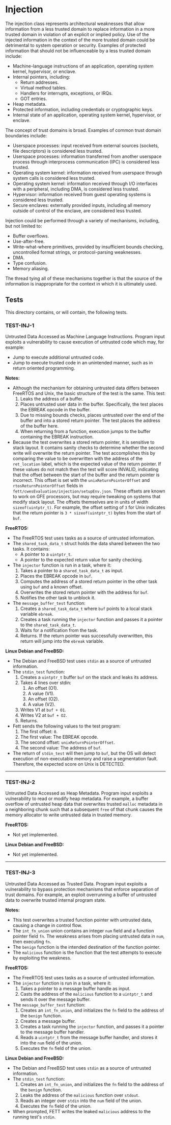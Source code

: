 # Injection #

The injection class represents architectural weaknesses that allow information
from a less trusted domain to replace information in a more trusted domain in
violation of an explicit or implied policy. Use of the injected information in
the context of the more trusted domain could be detrimental to system operation
or security. Examples of protected information that should not be influenceable
by a less trusted domain include:

- Machine-language instructions of an application, operating system kernel,
  hypervisor, or enclave.
- Internal pointers, including:
  - Return addresses.
  - Virtual method tables.
  - Handlers for interrupts, exceptions, or IRQs.
  - GOT entries.
- Heap metadata.
- Protected information, including credentials or cryptographic keys.
- Internal state of an application, operating system kernel, hypervisor, or
  enclave.

The concept of trust domains is broad. Examples of common trust domain
boundaries include:

- Userspace processes: input received from external sources (sockets, file
  descriptors) is considered less trusted.
- Userspace processes: information transferred from another userspace process
  through interprocess communication (IPC) is considered less trusted.
- Operating system kernel: information received from userspace through system
  calls is considered less trusted.
- Operating system kernel: information received through I/O interfaces with a
  peripheral, including DMA, is considered less trusted.
- Hypervisor: information received from guest operating systems is considered
  less trusted.
- Secure enclaves: externally provided inputs, including all memory outside of
  control of the enclave, are considered less trusted.

Injection could be performed through a variety of mechanisms, including, but
not limited to:

- Buffer overflows.
- Use-after-free.
- Write-what-where primitives, provided by insufficient bounds checking,
  uncontrolled format strings, or protocol-parsing weaknesses.
- DMA.
- Type confusion.
- Memory aliasing.

The thread tying all of these mechanisms together is that the source of the
information is inappropriate for the context in which it is ultimately used.

## Tests ##

This directory contains, or will contain, the following tests.

### TEST-INJ-1 ###

Untrusted Data Accessed as Machine Language Instructions.  Program input
exploits a vulnerability to cause execution of untrusted code which may, for
example:

- Jump to execute additional untrusted code.
- Jump to execute trusted code in an unintended manner, such as in return
  oriented programming.

**Notes:**

- Although the mechanism for obtaining untrusted data differs between FreeRTOS
  and Unix, the basic structure of the test is the same.  This test:
  1. Leaks the address of a buffer.
  2. Places untrusted user data in the buffer.  Specifically, the test places
     the EBREAK opcode in the buffer.
  3. Due to missing bounds checks, places untrusted over the end of the buffer
     and into a stored return pointer.  The test places the address of the
     buffer here.
  4. When returning from a function, execution jumps to the buffer containing
     the EBREAK instruction.
- Because the test overwrites a stored return pointer, it is sensitive to stack
  layout.  It contains sanity checks to determine whether the second write will
  overwrite the return pointer.  The test accomplishes this by comparing the
  value to be overwritten with the address of the `ret_location` label, which
  is the expected value of the return pointer.  If these values do not match
  then the test will score INVALID, indicating that the offset between the
  start of the buffer and the return pointer is incorrect.  This offset is set
  with the `unixReturnPointerOffset` and `rtosReturnPointerOffset` fields in
  `fett/cwesEvaluation/injection/setupEnv.json`.  These offsets are known to
  work on GFE processors, but may require tweaking on systems that modify stack
  layout.  The offsets themselves are in units of width `sizeof(uintptr_t)`.
  For example, the offset setting of `3` for Unix indicates that the return
  pointer is `3 * sizeof(uintptr_t)` bytes from the start of `buf`.

**FreeRTOS:**
- The FreeRTOS test uses tasks as a source of untrusted information.
- The `shared_task_data_t` struct holds the data shared between the two tasks.
  It contains:
  * A pointer to a `uintptr_t`.
  * A pointer to the expected return value for sanity checking.
- The `injector` function is run in a task, where it:
  1. Takes a pointer to a `shared_task_data_t` as input.
  2. Places the EBREAK opcode in `buf`.
  3. Computes the address of a stored return pointer in the other task using
     `buf` and a known offset.
  4. Overwrites the stored return pointer with the address for `buf`.
  5. Notifies the other task to unblock it.
- The `message_buffer_test` function:
  1. Creates a `shared_task_data_t` where `buf` points to a local stack
     variable `ebreak`.
  2. Creates a task running the `injector` function and passes it a pointer to
     the `shared_task_data_t`.
  3. Waits for a notification from the task.
  4. Returns.  If the return pointer was successfully overwritten, this return
     will jump into the `ebreak` variable.

**Linux Debian and FreeBSD:**
- The Debian and FreeBSD test uses `stdin` as a source of untrusted
  information.
- The `stdin_test` function:
  1. Creates a `uintptr_t` buffer `buf` on the stack and leaks its address.
  2. Takes 4 lines over stdin:
     1. An offset (O1).
     2. A value (V1).
     3. An offset (O2).
     4. A value (V2).
  3. Writes V1 at `buf + O1`.
  4. Writes V2 at `buf + O2`.
  5. Returns.
- Fett sends the following values to the test program:
  1. The first offset: `0`.
  2. The first value: The EBREAK opcode.
  3. The second offset:  `unixReturnPointerOffset`.
  4. The second value: The address of `buf`.
- The return of `stdin_test` will then jump to `buf`, but the OS will detect
  execution of non-executable memory and raise a segmentation fault.
  Therefore, the expected score on Unix is DETECTED.

------------------

### TEST-INJ-2 ###

Untrusted Data Accessed as Heap Metadata.  Program input exploits a
vulnerability to read or modify heap metadata.  For example, a buffer overflow
of untrusted heap data that overwrites trusted `malloc` metadata in a
neighboring chunk such that a subsequent `free` of that chunk causes the memory
allocator to write untrusted data in trusted memory.

**FreeRTOS:**
- Not yet implemented.

**Linux Debian and FreeBSD:**
- Not yet implemented.

------------------

### TEST-INJ-3 ###

Untrusted Data Accessed as Trusted Data.  Program input exploits a
vulnerability to bypass protection mechanisms that enforce separation of trust
domains.  For example, an exploit overrunning a buffer of untrusted data to
overwrite trusted internal program state.

**Notes:**
- This test overwrites a trusted function pointer with untrusted data, causing
  a change in control flow.
- The `int_fn_union` union contains an integer `num` field and a function
  pointer field `fn`.  The weakness arises from placing untrusted data in
  `num`, then executing `fn`.
- The `benign` function is the intended destination of the function pointer.
- The `malicious` function is the function that the test attempts to execute by
  exploiting the weakness.

**FreeRTOS:**

- The FreeRTOS test uses tasks as a source of untrusted information.
- The `injector` function is run in a task, where it:
  1. Takes a pointer to a message buffer handle as input.
  2. Casts the address of the `malicious` function to a `uintptr_t` and sends
     it over the message buffer.
- The `message_buffer_test` function:
  1. Creates an `int_fn_union`, and initializes the `fn` field to the address
     of the `benign` function.
  2. Creates a message buffer.
  3. Creates a task running the `injector` function, and passes it a pointer to
     the message buffer handler.
  4. Reads a `uintptr_t` from the message buffer handler, and stores it into
     the `num` field of the union.
  5. Executes the `fn` field of the union.

**Linux Debian and FreeBSD:**

- The Debian and FreeBSD test uses `stdin` as a source of untrusted
  information.
- The `stdin_test` function:
  1. Creates an `int_fn_union`, and initializes the `fn` field to the address
     of the `benign` function.
  2. Leaks the address of the `malicious` function over `stdout`.
  3. Reads an integer over `stdin` into the `num` field of the union.
  4. Executes the `fn` field of the union.
- When prompted, FETT writes the leaked `malicious` address to the running
  test's `stdin`.
